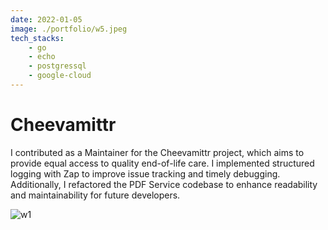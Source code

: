 ```yaml
---
date: 2022-01-05
image: ./portfolio/w5.jpeg
tech_stacks:
    - go
    - echo
    - postgressql
    - google-cloud
---
```


# Cheevamittr

I contributed as a Maintainer for the Cheevamittr project, which aims to provide equal access to quality end-of-life care. I implemented structured logging with Zap to improve issue tracking and timely debugging. Additionally, I refactored the PDF Service codebase to enhance readability and maintainability for future developers.

<!-- more -->

![w1](/portfolio/w5.jpeg)